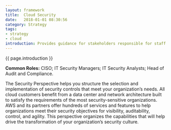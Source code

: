 ```yaml
---
layout: framework
title:  Cloud Security
date:   2018-01-01 08:30:56
category: Strategy
tags:
- strategy
- cloud
introduction: Provides guidance for stakeholders responsible for staff skills and organizational processes necessary to ensure that the workloads deployed or developed in the cloud align to the organization’s security control, resiliency, and compliance requirements.
---
```

{{ page.introduction }} 

**Common Roles:** CISO; IT Security Managers; IT Security Analysts; Head of Audit and Compliance.

The Security Perspective helps you structure the
selection and implementation of security controls that meet your organization’s
needs. All cloud customers benefit from a data center and network architecture
built to satisfy the requirements of the most security-sensitive organizations.
AWS and its partners offer hundreds of services and features to help
organizations meet their security objectives for visibility, auditability, control,
and agility.
This perspective organizes the capabilities that will help drive the
transformation of your organization’s security culture.
